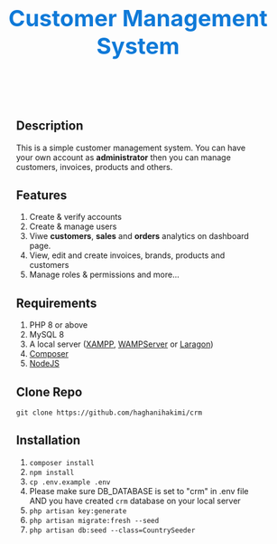 <h1 style="color: #107ad8; font-size: 40px; font-weight: bold; text-align:center; padding: 36px 16px;">
    Customer Management System
</h1>

<div style="padding: 12px 36px;">
    <h2>Description</h2>
    <p>
    This is a simple customer management system. You can have your own account as <strong>administrator</strong> then you can manage
    customers, invoices, products and others.<br/>
    </p>
    <h2>Features</h2>
    <ol start="1">
        <li>Create & verify accounts</li>
        <li>Create & manage users</li>
        <li>Viwe <strong>customers</strong>, <strong>sales</strong> and <strong>orders</strong> analytics on dashboard page.</li>
        <li>View, edit and create invoices, brands, products and customers</li>
        <li>Manage roles & permissions and more...</li>
    </ol>
    <h2>Requirements</h2>
    <ol start="1">
        <li>PHP 8 or above</li>
        <li>MySQL 8</li>
        <li>A local server (<a href="https://www.apachefriends.org/download.html" target="_blank">XAMPP</a>, <a href="https://www.wampserver.com/en/" target="_blank">WAMPServer</a> or <a href="https://laragon.org/" target="_blank">Laragon</a>)</li>
        <li><a href="https://getcomposer.org/" target="_blank">Composer</a></li>
        <li><a href="https://nodejs.org/en/" target="_blank">NodeJS</a></li>
    </ol>
    <h2>Clone Repo</h2>
    <code>git clone https://github.com/haghanihakimi/crm</code>
    <h2>Installation</h2>
    <ol start="1">
        <li><code>composer install</code></li>
        <li><code>npm install</code></li>
        <li><code>cp .env.example .env</code></li>
        <li>Please make sure DB_DATABASE is set to "crm" in .env file AND you have created <code>crm</code> database on your local server</li>
        <li><code>php artisan key:generate</code></li>
        <li><code>php artisan migrate:fresh --seed</code></li>
        <li><code>php artisan db:seed --class=CountrySeeder</code></li>
    </ol>
</div>